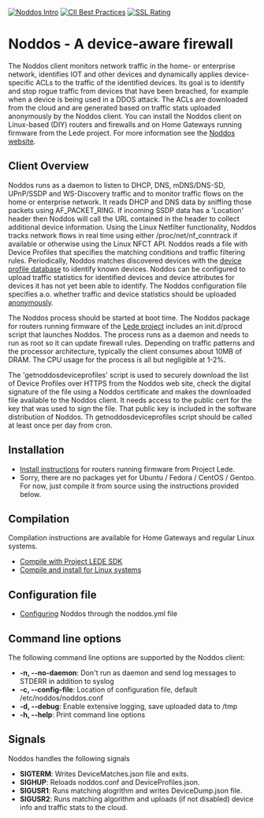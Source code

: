[![Noddos Intro](https://www.noddos.io/assets/images/noddos-slide.gif)](https://www.noddos.io)
[![CII Best Practices](https://bestpractices.coreinfrastructure.org/projects/879/badge)](https://bestpractices.coreinfrastructure.org/projects/879)
[![SSL Rating](https://sslbadge.org/?domain=www.noddos.io)](https://www.ssllabs.com/ssltest/analyze.html?d=www.noddos.io)

# Noddos - A device-aware firewall

The Noddos client monitors network traffic in the home- or enterprise network, identifies IOT and other devices and dynamically applies device-specific ACLs to the traffic of the identified devices. Its goal is to identify and stop rogue traffic from devices that have been breached, for example when a device is being used in a DDOS attack. The ACLs are downloaded from the cloud and are generated based on traffic stats uploaded anonymously by the Noddos client. You can install the Noddos client on Linux-based (DIY) routers and firewalls and on Home Gateways running firmware from the Lede project. For more information see the [Noddos website](https://www.noddos.io/). 

## Client Overview

Noddos runs as a daemon to listen to DHCP, DNS, mDNS/DNS-SD, UPnP/SSDP and WS-Discovery traffic and to monitor traffic flows on the home or enterprise network. It reads DHCP and DNS data by sniffing those packets using AF_PACKET_RING. If incoming SSDP data has a 'Location' header then Noddos will call the URL contained in the header to collect additional device information. Using the Linux Netfilter functionality, Noddos tracks network flows in real time using either /proc/net/nf_conntrack if available or otherwise using the Linux NFCT API.
Noddos reads a file with Device Profiles that specifies the matching conditions and traffic filtering rules. Periodically, Noddos matches discovered devices with the [device profile database](https://github.com/noddos/noddosprofiles/) to identify known devices. Noddos can be configured to upload traffic statistics for identified devices and device attributes for devices it has not yet been able to identify. The Noddos configuration file specifies a.o. whether traffic and device statistics should be uploaded [anonymously](https://github.com/noddos/noddos/wiki/Privacy).

The Noddos process should be started at boot time. The Noddos package for routers running firmware of the [Lede project](https://lede-project.org/) includes an init.d/procd script that launches Noddos. The process runs as a daemon and needs to run as root so it can update firewall rules. Depending on traffic patterns and the processor architecture, typically the client consumes about 10MB of DRAM. The CPU usage for the process is all but negligible at 1-2%. 

The 'getnoddosdeviceprofiles' script is used to securely download the list of Device Profiles over HTTPS from the Noddos web site, check the digital signature of the file using a Noddos certificate and makes the downloaded file available to the Noddos client. It needs access to the public cert for the key that was used to sign the file. That public key is included in the software distribution of Noddos. Th getnoddosdeviceprofiles script should be called at least once per day from cron. 

## Installation 
* [Install instructions](https://github.com/noddos/noddos/wiki/Installing-Noddos-on-a-router-running-firmware-from-Project-LEDE) for routers running firmware from Project Lede.
* Sorry, there are no packages yet for Ubuntu / Fedora / CentOS / Gentoo. For now, just compile it from source using the instructions provided below.

## Compilation
Compilation instructions are available for Home Gateways and regular Linux systems.
* [Compile with Project LEDE SDK](https://github.com/noddos/noddos/wiki/Compiling-Noddos-for-project-LEDE-routers)
* [Compile and install for Linux systems](https://github.com/noddos/noddos/wiki/Compile-&-Install-Noddos-for-generic-Linux-routers-or-firewalls)

## Configuration file
* [Configuring](https://github.com/noddos/noddos/wiki/Configuring-the-Noddos-firewall) Noddos through the noddos.yml file

## Command line options
The following command line options are supported by the Noddos client:
* __-n, --no-daemon__: Don't run as daemon and send log messages to STDERR in addition to syslog
* __-c, --config-file__: Location of configuration file, default /etc/noddos/noddos.conf
* __-d, --debug__: Enable extensive logging, save uploaded data to /tmp
* __-h, --help__: Print command line options

## Signals
Noddos handles the following signals

* __SIGTERM__: Writes DeviceMatches.json file and exits.
* __SIGHUP__: Reloads noddos.conf and DeviceProfiles.json.
* __SIGUSR1__: Runs matching alogrithm and writes DeviceDump.json file.
* __SIGUSR2__: Runs matching algorithm and uploads (if not disabled) device info and traffic stats to the cloud.

